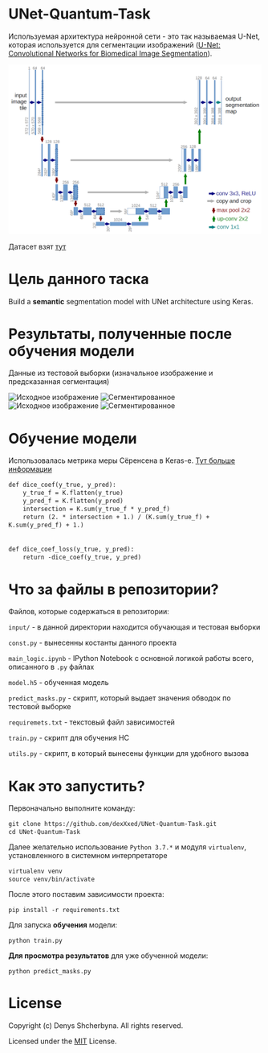 # UNet-Quantum-Task
Используемая архитектура нейронной сети - это так называемая U-Net, которая используется для сегментации изображений ([U-Net: Convolutional Networks for Biomedical Image Segmentation](https://arxiv.org/pdf/1505.04597.pdf)).

![U-Net](https://github.com/dexXxed/UNet-Quantum-Task/blob/master/img/u-net-architecture.png?raw=true)

Датасет взят [тут](https://www.kaggle.com/c/data-science-bowl-2018/data)

# Цель данного таска

Build a **semantic** segmentation model with UNet architecture using Keras.

# Результаты, полученные после обучения модели
Данные из тестовой выборки (изначальное изображение и предсказанная сегментация)

![Исходное изображение](https://i.imgur.com/2W5wWse.png)
![Сегментированное](https://i.imgur.com/GBCOUXO.png)
![Исходное изображение](https://i.imgur.com/kuZuWEB.png)
![Сегментированное](https://i.imgur.com/oFk2xrF.png)

# Обучение модели
Использовалась метрика меры Сёренсена в Keras-е. [Тут больше информации](https://en.wikipedia.org/wiki/S%C3%B8rensen%E2%80%93Dice_coefficient)
```
def dice_coef(y_true, y_pred):
    y_true_f = K.flatten(y_true)
    y_pred_f = K.flatten(y_pred)
    intersection = K.sum(y_true_f * y_pred_f)
    return (2. * intersection + 1.) / (K.sum(y_true_f) + K.sum(y_pred_f) + 1.)


def dice_coef_loss(y_true, y_pred):
    return -dice_coef(y_true, y_pred)
```

# Что за файлы в репозитории?
Файлов, которые содержаться в репозитории:

```input/``` - в данной директории находится обучающая и тестовая выборки

```const.py``` - вынесенны костанты данного проекта

```main_logic.ipynb``` -  IPython Notebook с основной логикой работы всего, описанного в ```.py``` файлах

```model.h5``` - обученная модель

```predict_masks.py``` - скрипт, который выдает значения обводок по тестовой выборке

```requiremets.txt``` - текстовый файл зависимостей

```train.py``` - скрипт для обучения НС

```utils.py``` - скрипт, в который вынесены функции для удобного вызова


# Как это запустить?
Первоначально выполните команду:
```
git clone https://github.com/dexXxed/UNet-Quantum-Task.git
cd UNet-Quantum-Task
```
Далее желательно использование ```Python 3.7.*``` и  модуля ```virtualenv```, установленного в системном интерпретаторе
```
virtualenv venv
source venv/bin/activate
```
После этого поставим зависимости проекта:
```
pip install -r requirements.txt
```

Для запуска **обучения** модели:
```
python train.py
```

**Для просмотра результатов** для уже обученной модели:
```
python predict_masks.py
```

# License

Copyright (c) Denys Shcherbyna. All rights reserved.

Licensed under the [MIT](https://github.com/dexXxed/UNet-Quantum-Task/blob/master/LICENCE) License.
